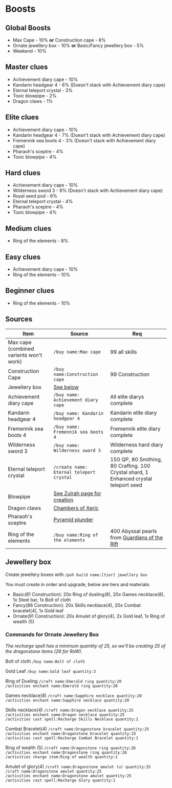 # Boosts

## Global Boosts

* Max Cape - 10% **or** Construction cape - 6%
* Ornate jewellery box - 10% **or** Basic/Fancy jewellery box - 5%
* Weekend - 10%

## Master clues

* Achievement diary cape - 10%
* Kandarin headgear 4 - 6% (Doesn't stack with Achievement diary cape)
* Eternal teleport crystal - 3%
* Toxic blowpipe - 2%
* Dragon claws - 1%

## Elite clues

* Achievement diary cape - 10%
* Kandarin headgear 4 - 7% (Doesn't stack with Achievement diary cape)
* Fremennik sea boots 4 - 3% (Doesn't stack with Achievement diary cape)
* Pharaoh's sceptre - 4%
* Toxic blowpipe - 4%

## Hard clues

* Achievement diary cape - 10%
* Wilderness sword 3 - 8% (Doesn't stack with Achievement diary cape)
* Royal seed pod - 6%
* Eternal teleport crystal - 4%
* Pharaoh's sceptre - 4%
* Toxic blowpipe - 4%

## Medium clues

* Ring of the elements - 8%

## Easy clues

* Achievement diary cape - 10%
* Ring of the elements - 10%

## Beginner clues

* Ring of the elements - 10%

## Sources

| Item                                    | Source                                                              | Req                                                                                                 |
| --------------------------------------- | ------------------------------------------------------------------- | --------------------------------------------------------------------------------------------------- |
| Max cape (combined varients won't work) | `/buy name:Max cape`                                                | 99 all skills                                                                                       |
| Construction Cape                       | `/buy name:Construction cape`                                       | 99 Construction                                                                                     |
| Jewellery box                           | [See below](boosts.md#jewellery-box)                                |                                                                                                     |
| Achievement diary cape                  | `/buy name: Achievement diary cape`                                 | All elite diarys complete                                                                           |
| Kandarin headgear 4                     | `/buy name: Kandarin headgear 4`                                    | Kandarin elite diary complete                                                                       |
| Fremennik sea boots 4                   | `/buy name: Fremennik sea boots 4`                                  | Fremennik elite diary complete                                                                      |
| Wilderness sword 3                      | `/buy name: Wilderness sword 3`                                     | Wilderness hard diary complete                                                                      |
| Eternal teleport crystal                | `/create name: Eternal teleport crystal`                            | 150 QP, 80 Smithing, 80 Crafting. 100 Crystal shard, 1 Enhanced crystal teleport seed               |
| Blowpipe                                | [See Zulrah page for creation](../../bosses/zulrah.md#unique-items) |                                                                                                     |
| Dragon claws                            | [Chambers of Xeric](../../raids/cox-raids/#loot)                    |                                                                                                     |
| Pharaoh's sceptre                       | [Pyramid plunder](../../skills/thieving/pyramid-plunder.md#rewards) |                                                                                                     |
| Ring of the elements                    | `/buy name:Ring of the elements`                                    | 400 Abyssal pearls from [Guardians of the Rift](../../skills/runecrafting/guardians-of-the-rift.md) |

## Jewellery box

Create jewellery boxes with `/poh build name:[tier] jewellery box`

You must create in order and upgrade, below are tiers and materials:

* Basic(81 Construction): 20x Ring of dueling(8), 20x Games necklace(8), 1x Steel bar, 1x Bolt of cloth
* Fancy(86 Construction): 20x Skills necklace(4), 20x Combat bracelet(4), 1x Gold leaf
* Ornate(91 Construction): 20x Amulet of glory(4), 2x Gold leaf, 1x Ring of wealth (5)

### Commands for Ornate Jewellery Box

_The recharge spell has a minimum quantity of 25, so we'll be creating 25 of the dragonstone items (26 for RoW)._

Bolt of cloth `/buy name:Bolt of cloth`&#x20;

Gold Leaf `/buy name:Gold leaf quantity:3`

Ring of Dueling `/craft name:Emerald ring quantity:20` \
`/activities enchant name:Emerald ring quantity:20`

Games necklace(8) `/craft name:Sapphire necklace quantity:20` \
`/activities enchant name:Sapphire necklace quantity:20`

Skills necklace(4) `/craft name:Dragon necklace quantity:25` \
`/activities enchant name:Dragon necklace quantity:25` \
`/activities cast spell:Recharge Skills Necklace quantity:1`

Combat Bracelet(4) `/craft name:Dragonstone bracelet quantity:25` \
`/activities enchant name:Dragonstone bracelet quantity:25` \
`/activities cast spell:Recharge Combat Bracelet quantity:1`

Ring of wealth (5) `/craft name:Dragonstone ring quantity:26` \
`/activities enchant name:Dragonstone ring quantity:26` \
`/activities charge item:Ring of wealth quantity:1`

Amulet of glory(4) `/craft name:Dragonstone amulet (u) quantity:25` \
`/craft name:Dragonstone amulet quantity:25` \
`/activities enchant name:Dragonstone amulet quantity:25` \
`/activities cast spell:Recharge Glory quantity:1`




